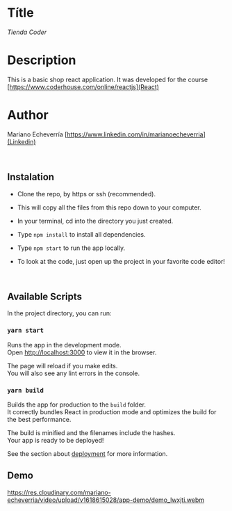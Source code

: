 # Títle

_Tienda Coder_

# Description

This is a basic shop react application.
It was developed for the course [https://www.coderhouse.com/online/reactjs](React)

# Author

Mariano Echeverría [https://www.linkedin.com/in/marianoecheverria](Linkedin)

<br />

## Instalation
- Clone the repo, by https or ssh (recommended).
- This will copy all the files from this repo down to your computer.
- In your terminal, cd into the directory you just created.
- Type ```npm install``` to install all dependencies.
- Type ```npm start``` to run the app locally.

- To look at the code, just open up the project in your favorite code editor!

<br />

## Available Scripts

In the project directory, you can run:

### `yarn start`

Runs the app in the development mode.\
Open [http://localhost:3000](http://localhost:3000) to view it in the browser.

The page will reload if you make edits.\
You will also see any lint errors in the console.

### `yarn build`

Builds the app for production to the `build` folder.\
It correctly bundles React in production mode and optimizes the build for the best performance.

The build is minified and the filenames include the hashes.\
Your app is ready to be deployed!

See the section about [deployment](https://facebook.github.io/create-react-app/docs/deployment) for more information.

## Demo
https://res.cloudinary.com/mariano-echeverria/video/upload/v1618615028/app-demo/demo_lwxjti.webm